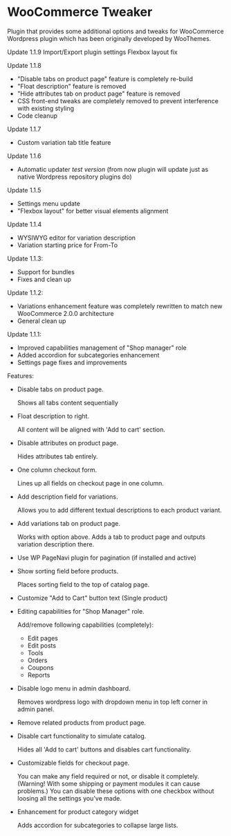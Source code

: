 # WooCommerce Tweaker

Plugin that provides some additional options and tweaks for WooCommerce Wordpress plugin which has been originally developed by WooThemes.

Update 1.1.9
Import/Export plugin settings
Flexbox layout fix

Update 1.1.8
* "Disable tabs on product page" feature is completely re-build
* "Float description" feature is removed
* "Hide attributes tab on product page" feature is removed
* CSS front-end tweaks are completely removed to prevent interference with existing styling
* Code cleanup

Update 1.1.7
* Custom variation tab title feature

Update 1.1.6
* Automatic updater *test version* (from now plugin will update just as native Wordpress repository plugins do)
 
Update 1.1.5
* Settings menu update
* "Flexbox layout" for better visual elements alignment 

Update 1.1.4
* WYSIWYG editor for variation description
* Variation starting price for From-To

Update 1.1.3:
* Support for bundles
* Fixes and clean up

Update 1.1.2:
* Variations enhancement feature was completely rewritten to match new WooCommerce 2.0.0 architecture
* General clean up

Update 1.1.1:
* Improved capabilities management of "Shop manager" role
* Added accordion for subcategories enhancement
* Settings page fixes and improvements

Features:

* Disable tabs on product page.

	Shows all tabs content sequentially

* Float description to right.

	All content will be aligned with 'Add to cart' section.

* Disable attributes on product page.

	Hides attributes tab entirely.

* One column checkout form.

	Lines up all fields on checkout page in one column.

* Add description field for variations.

	Allows you to add different textual descriptions to each product variant.

* Add variations tab on product page.

	Works with option above. Adds a tab to product page and outputs variation description there.

* Use WP PageNavi plugin for pagination (if installed and active)
* Show sorting field before products.

	Places sorting field to the top of catalog page.

* Customize "Add to Cart" button text (Single product)
* Editing capabilities for "Shop Manager" role.

	Add/remove following capabilities (completely):
	* Edit pages	
	* Edit posts	
	* Tools	
	* Orders	
	* Coupons	
	* Reports	

* Disable logo menu in admin dashboard.

	Removes wordpress logo with dropdown menu in top left corner in admin panel.

* Remove related products from product page.
* Disable cart functionality to simulate catalog.

	Hides all 'Add to cart' buttons and disables cart functionality.

* Customizable fields for checkout page.

	You can make any field required or not, or disable it completely. (Warning! With some shipping or payment modules it can cause problems.) You can disable these options with one checkbox without loosing all the settings you've made.

* Enhancement for product category widget

	Adds accordion for subcategories to collapse large lists.
